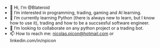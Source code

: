 - 👋 Hi, I’m @Blateroid
- 👀 I’m interested in programming, trading, gaming and AI learning.
- 🌱 I’m currently learning Python (there is always new to learn, but I know how to use it), trading and how to be a succsesful software engineer.
- 💞️ I’m looking to collaborate on any python project or a trading bot.
- 📫 How to reach me: nicolas.picon@hotmail.com or linkedin.com/in/npicon

<!---
Blateroid/Blateroid is a ✨ special ✨ repository because its `README.md` (this file) appears on your GitHub profile.
You can click the Preview link to take a look at your changes.
--->
